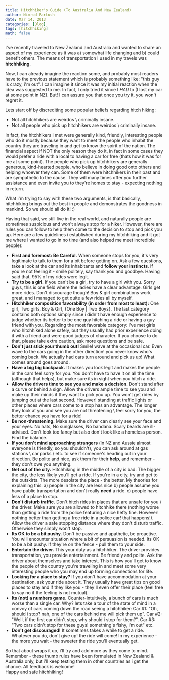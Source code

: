 ```yaml
---
title: Hitchhiker's Guide (To Australia And New Zealand)
author: Nimrod Partush
date: Mar 14, 2013
categories: [Blog]
tags: [hitchhiking]
math: false
---
```


I've recently traveled to New Zealand and Australia and wanted to share an aspect of my experience as it was a) somewhat life changing and b) could benefit others. The means of transportation I used in my travels was <b>hitchhiking</b>. 

Now, I can already imagine the reaction some, and probably most readers have to the previous statement which is probably something like: "this guy is crazy, i'm out". I can imagine it since it was my initial reaction when the idea was suggested to me. In fact, I only tried it since I _HAD_ to (I lost my car at some point in NZ). But! I can assure you that once you try it, you won't regret it.

Lets start off by discrediting some popular beliefs regarding hitch hiking:
<ul style="padding-left:20px;">
    <li>Not all hitchhikers are weirdos \ criminally insane.</li>
    <li>Not all people who pick up hitchhikers are weirdos \ criminally insane.</li>
</ul>
<p>In fact, the hitchhikers i met were generally kind, friendly, interesting people who do it mostly because they want to meet the people who inhabit the country they are traveling in and get to know the spirit of the nation. The financial aspect if NOT the only reason they do it, in fact in some cases they would prefer a ride with a local to having a car for free (thats how it was for me at some point).
The people who pick up hitchhikers are generally generous, kind-hearted people, who believe in doing good onto others and helping whoever they can. Some of them were hitchhikers in their past and are sympathetic to the cause. They will many times offer you further assistance and even invite you to they're homes to stay - expecting nothing in return.

What i'm trying to say with these two arguments, is that basically, hitchhiking brings out the best in people and demonstrates the goodness in mankind. So we should all do it! :)

Having that said, we still live in the real world, and naturally people are sometimes suspicious and won't always stop for a hiker. However, there are rules you can follow to help them come to the decision to stop and pick you up. Here are a few guidelines i established during my hitchhiking and it got me where i wanted to go in no time (and also helped me meet incredible people):</p>
<ul style="padding-left:20px;">
    <li><b>First and foremost: Be Careful.</b> When someone stops for you, it's very legitimate to talk to them for a bit before getting on. Ask a few questions, take a look at the car and its inhabitants and <b>follow your instincts</b>. If you're not feeling it - smile politely, say thank you and goodbye. Having said that, 95% of my rides were legit.</li>
    <li><b>Try to be a girl.</b> If you can't be a girl, try to have a girl with you. Sorry guys, this is one field where the ladies have a clear advantage. Girls get more rides. Don't discourage though! Boy & girl combinations work great, and i managed to get quite a few rides all by myself.</li>
    <li><b>Hitchhiker composition favorability (in order from most to least):</b> One girl, Two girls, Boy & Girl, {One Boy | Two Boys}. The last category contains both options simply since i didn't have enough experience to judge whether its better to be one guy hitching a ride or having a guy friend with you. Regarding the most favorable category: I've met girls who hitchhiked alone safely, but they usually had prior experience doing it with a friend and were good judges of character. If you choose to do that, please take extra caution, ask more questions and be safe.</li>
    <li><b>Don't just stick your thumb out!</b> Smile! wave at the occasional car. Even wave to the cars going in the other direction! you never know who's coming back. We actually had cars turn around and pick us up! What comes around goes around.</li>
    <li><b>Have a big big backpack.</b> It makes you look legit and makes the people in the cars feel sorry for you. You don't have to have it on all the time (although that helps), but make sure its in sight when you hitch a ride.</li>
    <li><b>Allow the drivers time to see you and make a decision.</b> Don't stand after a curve or behind a sign. Allow the drivers ample time to see you and make up their minds if they want to pick you up. You won't get rides by jumping out at the last second. However! standing at traffic lights or other places where cars come to a stop has an advantage. The longer they look at you and see you are not threatening \ feel sorry for you, the better chance you have for a ride!</li>
    <li><b>Be non-threatening.</b> Make sure the driver can clearly see your face and your eyes. No hats, No sunglasses, No bandana. Scary beards are ill-advised. Don't look too fancy but also don't look like a homeless person. Find the balance.</li>
    <li><b>If you don't mind approaching strangers</b> (in NZ and Aussie almost everyone is friendly, so you shouldn't), you can ask around at gas stations \ car parks \ etc. to see if someone's heading out in your direction. Be polite and nice, ask them for their <b>help</b>, and remember - they don't owe you anything.</li>
    <li><b>Get out of the city.</b> Hitchhiking in the middle of a city is bad. The bigger the city, the less likely you'll get a ride. If you're in a city, try and get to the outskirts. The more desolate the place - the better. My theories for explaining this: a) people in the city are less nice b) people assume you have public transportation and don't really <b>need</b> a ride. c) people have less of a place to stop.</li>
    <li><b>Don't disturb traffic.</b> Don't hitch rides in places that are unsafe for you \ the driver. Make sure you are allowed to hitchhike there (nothing worse than getting a ride from the police featuring a nice hefty fine. However! nothing better than getting a free ride in a police car! that happens!). Allow the driver a safe stopping distance where they don't disturb traffic. Otherwise they simply won't stop.</li>
    <li><b>Its OK to be a bit pushy.</b> Don't be passive and apathetic, be proactive. You will encounter situation where a bit of persuasion is needed. Its OK to be a bit pushy. If they're on the fence - pull them to your side.</li>
    <li><b>Entertain the driver.</b> This your duty as a hitchhiker. The driver provides transportation, you provide entertainment. Be friendly and polite. Ask the driver about themselves and take interest. This is how you'll get to know the people of the country you're traveling in and meet some very interesting people who you may end up forming connections for life.</li>
                            <li><b>Looking for a place to stay?</b> If you don't have accommodation at your destination, ask your ride about it. They usually have great tips on good places to stay and if they like you - they'll even offer their place (feel free to say no if the feeling is not mutual).</li>
    <li><b>Its (not) a numbers game.</b> Counter-intuitively, a bunch of cars is much worse than a single car. Why? lets take a tour of the state of mind in a convoy of cars coming down the road seeing a hitchhiker: Car #1: "Oh, should i stop? nah, one of the cars behind me will pick them up". Car #2: "Well, if the first car didn't stop, why should i stop for them?". Car #3: "Two cars didn't stop for these guys! something's fishy, i'm out" etc.</li>
    <li><b>Don't get discouraged!</b> It sometimes takes a while to get a ride. Whatever you do, don't give up! the ride will come! In my experience - the more you wait - the sweeter the ride you'll eventually get.</li>
</ul>

So that about wraps it up, i'll try and add more as they come to mind. Remember - these thumb rules have been formulated in New Zealand & Australia only, but i'll keep testing them in other countries as i get the chance. All feedback is welcome!</br>
Happy and safe hitchhiking!
